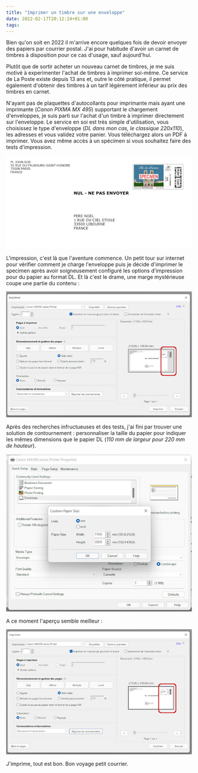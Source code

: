 ```yaml
---
title: "Imprimer un timbre sur une enveloppe"
date: 2022-02-17T20:12:24+01:00
tags:
---
```


Bien qu'on soit en 2022 il m'arrive encore quelques fois de devoir envoyer des
papiers par courrier postal. J'ai pour habitude d'avoir un carnet de timbres à
disposition pour ce cas d'usage, sauf aujourd'hui.

Plutôt que de sortir acheter un nouveau carnet de timbres, je me suis motivé à
experimenter l'achat de timbres à imprimer soi-même. Ce service de La Poste
existe depuis 13 ans et, outre le côté pratique, il permet également d'obtenir
des timbres à un tarif légèrement inférieur au prix des timbres en carnet.

N'ayant pas de plaquettes d'autocollants pour imprimante mais ayant une
imprimante (_Canon PIXMA MX 495_) supportant le chargement d'enveloppes, je
suis parti sur l'achat d'un timbre à imprimer directement sur l'enveloppe. Le
service en soi est très simple d'utilisation, vous choisissez le type
d'enveloppe (_DL dans mon cas, le classique 220x110_), les adresses et vous
validez votre panier. Vous téléchargez alors un PDF à imprimer. Vous avez même
accès à un spécimen si vous souhaitez faire des tests d'impression.

![](specimen.jpg)

L'impression, c'est là que l'aventure commence. Un petit tour sur internet pour
vérifier comment je charge l'enveloppe puis je décide d'imprimer le specimen
après avoir soigneusement configuré les options d'impression pour du papier au
format DL. Et là c'est le drame, une marge mystérieuse coupe une partie du
contenu :

![](print-dl.jpg)

Après des recherches infructueuses et des tests, j'ai fini par trouver une
solution de contournement : personnaliser la taille du papier pour indiquer les
mêmes dimensions que le papier DL (_110 mm de largeur pour 220 mm de hauteur_).

![](properties-custom.jpg)

A ce moment l'aperçu semble meilleur :

![](print-custom.jpg)

J'imprime, tout est bon. Bon voyage petit courrier.
